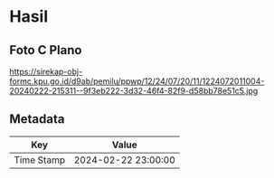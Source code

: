 # Hasil

## Foto C Plano

https://sirekap-obj-formc.kpu.go.id/d9ab/pemilu/ppwp/12/24/07/20/11/1224072011004-20240222-215311--9f3eb222-3d32-46f4-82f9-d58bb78e51c5.jpg


## Metadata

| Key        | Value               |
| ---------- | ------------------- |
| Time Stamp | 2024-02-22 23:00:00 |



